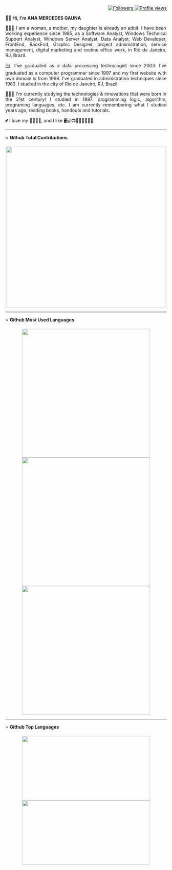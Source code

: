 <div align="right">   
<a href="https://github.com/amgauna/">
<img src="https://img.shields.io/github/followers/amgauna?label=follow&style=social&link=https://www.github.com/amgauna/" 
 title="Follow me" alt="Followers" /> 
</a> 
<a href="https://github.com/amgauna">
<img src="https://komarev.com/ghpvc/?username=amgauna&label=Profile%20views&color=0e75b6&style=flat-square&color=yellow&link=https://www.github.com/amgauna/" title="Profile views" alt="Profile views" /> 
</a>
</div>

👩🏻 <b> Hi, I'm ANA MERCEDES GAUNA </b>

<p align="justify"> 
👩🏻‍💻 I am a woman, a mother, my daughter is already an adult. I have been working experience since 1985, as a Software Analyst, Windows Technical Support Analyst, Windows Server Analyst, Data Analyst, Web Developer, FrontEnd, BackEnd, Graphic Designer, project administration, service management, digital marketing and routine office work, in Rio de Janeiro, RJ, Brazil. </p>

<p align="justify"> 
🪟 I've graduated as a data processing technologist since 2003. I've graduated as a computer programmer since 1997 and my first website with own domain is from 1998. I've graduated in administration techniques since 1983. I studied in the city of Rio de Janeiro, RJ, Brazil. </p>

<p align="justify"> 
👩🏻‍🎓 I'm currently studying the technologies & innovations that were born in the 21st century! I studied in 1997: programming logic, algorithm, programing languages, etc. I am currently remembering what I studied years ago, reading books, handouts and tutorials. </p>
  
💕 I love my 👧🏻🐶😺, and I like 🖥️💻📺🎦🎸🍔🍕🌭🍰.

---
⭐ <b> Github Total Contributions </b>

<div align="center">  
<a href="https://github.com/amgauna/github-readme-stats" />
  <img width=500 height=500 src="https://github-readme-streak-stats.herokuapp.com/?user=amgauna&theme=default" /> 
</a>
</div>

---
⭐ <b> Github Most Used Languages </b>

 <div align="center">  
     <a href="https://github.com/amgauna/github-readme-stats" />
     <img width=400 height=400 src="https://github-readme-stats.vercel.app/api/top-langs?username=amgauna&layout=compact&langs_count=30&card_width=320" />
     </a>
  <a href="https://github.com/amgauna/github-readme-stats" />
  <img width=400 height=400 src="https://github-readme-stats.vercel.app/api?username=amgauna&langs_count=30&show_icons=true&theme=default" />
  <img width=400 height=400 src="https://github-profile-summary-cards.vercel.app/api/cards/stats?&langs_count=30&username=amgauna&theme=default" /> 
 </a>
</div>

---
⭐ <b> Github Top Languages </b>

<div align="center">  
  <a href="https://github.com/amgauna/github-readme-stats" />
     <img width=400 height=200 src="https://github-profile-summary-cards.vercel.app/api/cards/repos-per-language?&langs_count=30&username=amgauna&theme=default" />
     <img width=400 height=200 src="https://github-profile-summary-cards.vercel.app/api/cards/most-commit-language?&langs_count=30&username=amgauna&theme=default" />
  </a>
</div>

